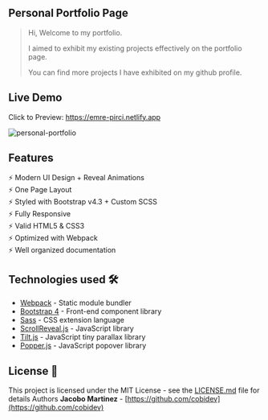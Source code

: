 ## Personal Portfolio Page

> Hi, Welcome to my portfolio.
> 
> I aimed to exhibit my existing projects effectively on the portfolio page. 
> 
> You can find more projects I have exhibited on my github profile. 


## Live Demo

Click to Preview:  https://emre-pirci.netlify.app

![personal-portfolio](demo.gif)




## Features

⚡️ Modern UI Design + Reveal Animations\
⚡️ One Page Layout\
⚡️ Styled with Bootstrap v4.3 + Custom SCSS\
⚡️ Fully Responsive\
⚡️ Valid HTML5 & CSS3\
⚡️ Optimized with Webpack\
⚡️ Well organized documentation


## Technologies used 🛠️

- [Webpack](https://webpack.js.org/concepts/) - Static module bundler
- [Bootstrap 4](https://getbootstrap.com/docs/4.3/getting-started/introduction/) - Front-end component library
- [Sass](https://sass-lang.com/documentation) - CSS extension language
- [ScrollReveal.js](https://scrollrevealjs.org/) - JavaScript library
- [Tilt.js](https://gijsroge.github.io/tilt.js/) - JavaScript tiny parallax library
- [Popper.js](https://popper.js.org/) - JavaScript popover library



## License 📄

This project is licensed under the MIT License - see the [LICENSE.md](LICENSE.md) file for details
Authors **Jacobo Martinez** - [https://github.com/cobidev](https://github.com/cobidev)
